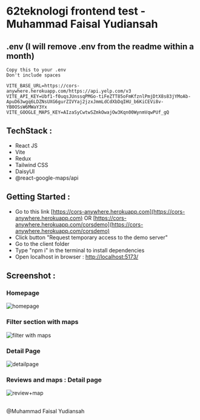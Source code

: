 # 62teknologi frontend test - Muhammad Faisal Yudiansah

## .env (I will remove .env from the readme within a month)
`Copy this to your .env` <br>
`Don't include spaces`
```
VITE_BASE_URL=https://cors-anywhere.herokuapp.com/https://api.yelp.com/v3
VITE_API_KEY=Ubf1-f0uqsJUnssqPMGo-tiFeZTT85oFmKfznlPmjDtX8s83jYMoAb-ApuD63wgq6LDZNsUXG6gurZIVYaj2jzxJmmLdCdXbDqIHU_b6KiCEVi8v-YB0OSsW6MWaY3Yx
VITE_GOOGLE_MAPS_KEY=AIzaSyCwtwSZmkOwajOw3Kqn00WynmVqwPUf_gQ
```

## TechStack :
- React JS
- Vite
- Redux
- Tailwind CSS
- DaisyUI
- @react-google-maps/api

## Getting Started :
- Go to this link [https://cors-anywhere.herokuapp.com](https://cors-anywhere.herokuapp.com) OR [https://cors-anywhere.herokuapp.com/corsdemo](https://cors-anywhere.herokuapp.com/corsdemo)
- Click button "Request temporary access to the demo server"
- Go to the client folder
- Type "npm i" in the terminal to install dependencies
- Open localhost in browser : [http://localhost:5173/](http://localhost:5173/)

## Screenshot :
### Homepage
![homepage](https://github.com/faisalyudiansah/62teknologi-frontend-test-Muhammad-Faisal-Yudiansah/assets/142356615/4bab4219-5977-4bbd-a4f2-cf5e7fd3b3b9)

### Filter section with maps
![filter with maps](https://github.com/faisalyudiansah/62teknologi-frontend-test-Muhammad-Faisal-Yudiansah/assets/142356615/069017fc-1fb7-4d6f-a459-048f93765326)

### Detail Page
![detailpage](https://github.com/faisalyudiansah/62teknologi-frontend-test-Muhammad-Faisal-Yudiansah/assets/142356615/6ce50cb3-a2dd-4bcd-8184-1384938ee0d4)

### Reviews and maps : Detail page
![review+map](https://github.com/faisalyudiansah/62teknologi-frontend-test-Muhammad-Faisal-Yudiansah/assets/142356615/f62ff4bf-5ca6-4ec0-9683-2338bfcfbd77)

<br>
@Muhammad Faisal Yudiansah
